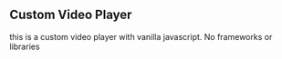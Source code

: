## Custom Video Player

this is a custom video player with vanilla javascript. No frameworks or libraries
